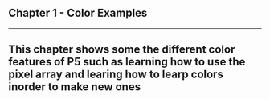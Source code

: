 ## Chapter 1 - Color Examples
---
This chapter shows some the different color features of P5 such as learning how to use the pixel array and learing how to learp colors inorder to make new ones
---

